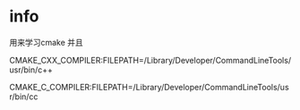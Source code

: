 # info

用来学习cmake 并且


CMAKE_CXX_COMPILER:FILEPATH=/Library/Developer/CommandLineTools/usr/bin/c++

CMAKE_C_COMPILER:FILEPATH=/Library/Developer/CommandLineTools/usr/bin/cc


